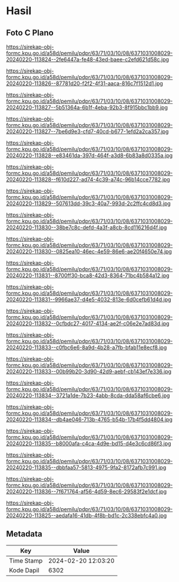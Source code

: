 # Hasil

## Foto C Plano

https://sirekap-obj-formc.kpu.go.id/a58d/pemilu/pdpr/63/71/03/10/08/6371031008029-20240220-113824--2fe6447a-fe48-43ed-baee-c2efd621d58c.jpg

https://sirekap-obj-formc.kpu.go.id/a58d/pemilu/pdpr/63/71/03/10/08/6371031008029-20240220-113826--87781d20-f2f2-4f31-aaca-816c7f1512d1.jpg

https://sirekap-obj-formc.kpu.go.id/a58d/pemilu/pdpr/63/71/03/10/08/6371031008029-20240220-113827--5b51364a-6b1f-4eba-92b3-8f915bbc1bb9.jpg

https://sirekap-obj-formc.kpu.go.id/a58d/pemilu/pdpr/63/71/03/10/08/6371031008029-20240220-113827--7be6d9e3-cfd7-40cd-b677-1efd2a2ca357.jpg

https://sirekap-obj-formc.kpu.go.id/a58d/pemilu/pdpr/63/71/03/10/08/6371031008029-20240220-113828--e83461da-397d-464f-a3d8-6b83a8d0335a.jpg

https://sirekap-obj-formc.kpu.go.id/a58d/pemilu/pdpr/63/71/03/10/08/6371031008029-20240220-113828--f610d227-ad74-4c39-a74c-96b14cce7782.jpg

https://sirekap-obj-formc.kpu.go.id/a58d/pemilu/pdpr/63/71/03/10/08/6371031008029-20240220-113829--507613dd-39c3-40a7-993d-2c2ffc4cd8d3.jpg

https://sirekap-obj-formc.kpu.go.id/a58d/pemilu/pdpr/63/71/03/10/08/6371031008029-20240220-113830--38be7c8c-defd-4a3f-a8cb-8cd116216d4f.jpg

https://sirekap-obj-formc.kpu.go.id/a58d/pemilu/pdpr/63/71/03/10/08/6371031008029-20240220-113830--0825ea10-46ec-4e59-86e6-ae20f4650e74.jpg

https://sirekap-obj-formc.kpu.go.id/a58d/pemilu/pdpr/63/71/03/10/08/6371031008029-20240220-113831--8700ff30-bca8-42d3-8364-71bc4b584a12.jpg

https://sirekap-obj-formc.kpu.go.id/a58d/pemilu/pdpr/63/71/03/10/08/6371031008029-20240220-113831--9966ae37-d4e5-4032-813e-6d0cefb61d4d.jpg

https://sirekap-obj-formc.kpu.go.id/a58d/pemilu/pdpr/63/71/03/10/08/6371031008029-20240220-113832--0cfbdc27-4017-4134-ae2f-c06e2e7ad83d.jpg

https://sirekap-obj-formc.kpu.go.id/a58d/pemilu/pdpr/63/71/03/10/08/6371031008029-20240220-113833--c0fbc6e6-8a9d-4b28-a7fb-bfab11e8ecf8.jpg

https://sirekap-obj-formc.kpu.go.id/a58d/pemilu/pdpr/63/71/03/10/08/6371031008029-20240220-113833--00b99b20-3d90-42d9-aebf-cb143ef7e336.jpg

https://sirekap-obj-formc.kpu.go.id/a58d/pemilu/pdpr/63/71/03/10/08/6371031008029-20240220-113834--3721a1de-7b23-4abb-8cda-dda58af6cbe6.jpg

https://sirekap-obj-formc.kpu.go.id/a58d/pemilu/pdpr/63/71/03/10/08/6371031008029-20240220-113834--db4ae046-713b-4765-b54b-17b4f5dd4804.jpg

https://sirekap-obj-formc.kpu.go.id/a58d/pemilu/pdpr/63/71/03/10/08/6371031008029-20240220-113835--b8000afa-c4ca-4d9e-bd15-d4e3c6cd86f3.jpg

https://sirekap-obj-formc.kpu.go.id/a58d/pemilu/pdpr/63/71/03/10/08/6371031008029-20240220-113835--dbbfaa57-5813-4975-9fa2-8172afb7c991.jpg

https://sirekap-obj-formc.kpu.go.id/a58d/pemilu/pdpr/63/71/03/10/08/6371031008029-20240220-113836--7f671764-af56-4d59-8ec6-29583f2e1dcf.jpg

https://sirekap-obj-formc.kpu.go.id/a58d/pemilu/pdpr/63/71/03/10/08/6371031008029-20240220-113825--aedafa16-41db-4f8b-bd1c-2c338ebfc4a0.jpg


## Metadata

| Key        | Value               |
| ---------- | ------------------- |
| Time Stamp | 2024-02-20 12:03:20 |
| Kode Dapil | 6302                |



